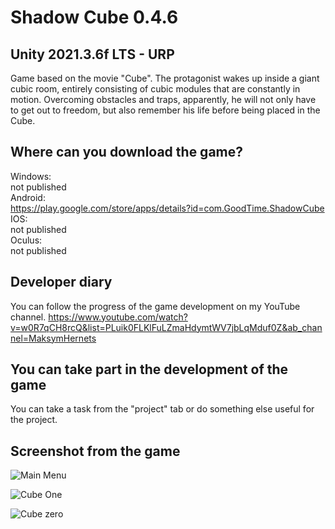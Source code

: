 # Shadow Cube 0.4.6
## Unity 2021.3.6f LTS - URP
  
Game based on the movie "Cube". The protagonist wakes up inside a giant cubic room, entirely consisting of cubic modules that are constantly in motion. Overcoming obstacles and traps, apparently, he will not only have to get out to freedom, but also remember his life before being placed in the Cube.
  
## Where can you download the game? 
Windows:  
not published  
Android:  
https://play.google.com/store/apps/details?id=com.GoodTime.ShadowCube  
IOS:  
not published  
Oculus:  
not published  
  
## Developer diary
You can follow the progress of the game development on my YouTube channel.
https://www.youtube.com/watch?v=w0R7qCH8rcQ&list=PLuik0FLKlFuLZmaHdymtWV7jbLqMduf0Z&ab_channel=MaksymHernets
  
## You can take part in the development of the game
You can take a task from the "project" tab or do something else useful for the project.
  
## Screenshot from the game

![Main Menu](/ScreenShots/ShadowCube333.png)

![Cube One](/ScreenShots/ShadowCube32.png)

![Cube zero](/ScreenShots/ShadowCube3332.png)

